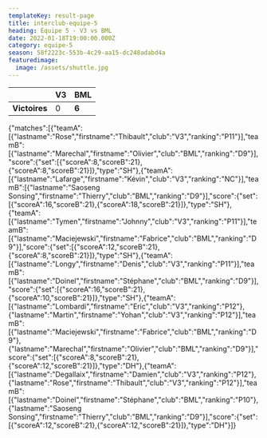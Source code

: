 ```yaml
---
templateKey: result-page
title: interclub-equipe-5
heading: Équipe 5 - V3 vs BML
date: 2022-01-18T19:00:00.000Z
category: equipe-5
season: 58f2223c-553b-4c29-aa15-dc248adabd4a
featuredimage:
  image: /assets/shuttle.jpg
---
```

|               | V3   | BML |
| ------------- | ----- | --- |
| **Victoires** | 0 | **6**   |

<scoreboard>{"matches":[{"teamA":[{"lastname":"Rose","firstname":"Thibault","club":"V3","ranking":"P11"}],"teamB":[{"lastname":"Marechal","firstname":"Olivier","club":"BML","ranking":"D9"}],"score":{"set":[{"scoreA":8,"scoreB":21},{"scoreA":8,"scoreB":21}]},"type":"SH"},{"teamA":[{"lastname":"Lafarge","firstname":"Kévin","club":"V3","ranking":"NC"}],"teamB":[{"lastname":"Saoseng Sonsing","firstname":"Thierry","club":"BML","ranking":"D9"}],"score":{"set":[{"scoreA":16,"scoreB":21},{"scoreA":18,"scoreB":21}]},"type":"SH"},{"teamA":[{"lastname":"Tymen","firstname":"Johnny","club":"V3","ranking":"P11"}],"teamB":[{"lastname":"Maciejewski","firstname":"Fabrice","club":"BML","ranking":"D9"}],"score":{"set":[{"scoreA":12,"scoreB":21},{"scoreA":8,"scoreB":21}]},"type":"SH"},{"teamA":[{"lastname":"Longy","firstname":"Denis","club":"V3","ranking":"P11"}],"teamB":[{"lastname":"Doinel","firstname":"Stéphane","club":"BML","ranking":"D9"}],"score":{"set":[{"scoreA":16,"scoreB":21},{"scoreA":10,"scoreB":21}]},"type":"SH"},{"teamA":[{"lastname":"Lombardi","firstname":"Eric","club":"V3","ranking":"P12"},{"lastname":"Martin","firstname":"Yohan","club":"V3","ranking":"P12"}],"teamB":[{"lastname":"Maciejewski","firstname":"Fabrice","club":"BML","ranking":"D9"},{"lastname":"Marechal","firstname":"Olivier","club":"BML","ranking":"D9"}],"score":{"set":[{"scoreA":8,"scoreB":21},{"scoreA":12,"scoreB":21}]},"type":"DH"},{"teamA":[{"lastname":"Degallaix","firstname":"Damien","club":"V3","ranking":"P12"},{"lastname":"Rose","firstname":"Thibault","club":"V3","ranking":"P12"}],"teamB":[{"lastname":"Doinel","firstname":"Stéphane","club":"BML","ranking":"P10"},{"lastname":"Saoseng Sonsing","firstname":"Thierry","club":"BML","ranking":"D9"}],"score":{"set":[{"scoreA":12,"scoreB":21},{"scoreA":12,"scoreB":21}]},"type":"DH"}]}</scoreboard>